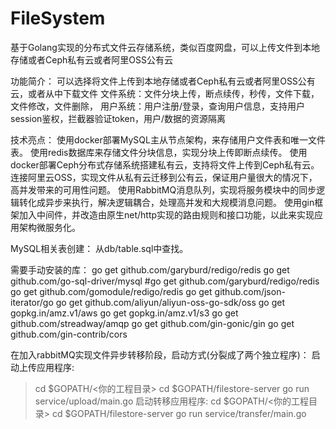 # FileSystem
基于Golang实现的分布式文件云存储系统，类似百度网盘，可以上传文件到本地存储或者Ceph私有云或者阿里OSS公有云

功能简介：
可以选择将文件上传到本地存储或者Ceph私有云或者阿里OSS公有云，或者从中下载文件
文件系统：文件分块上传，断点续传，秒传，文件下载，文件修改，文件删除，
用户系统：用户注册/登录，查询用户信息，支持用户session鉴权，拦截器验证token，用户/数据的资源隔离

技术亮点：
使用docker部署MySQL主从节点架构，来存储用户文件表和唯一文件表。
使用redis数据库来存储文件分块信息，实现分块上传即断点续传。
使用docker部署Ceph分布式存储系统搭建私有云，支持将文件上传到Ceph私有云。
连接阿里云OSS，实现文件从私有云迁移到公有云，保证用户量很大的情况下，高并发带来的可用性问题。
使用RabbitMQ消息队列，实现将服务模块中的同步逻辑转化成异步来执行，解决逻辑耦合，处理高并发和大规模消息问题。
使用gin框架加入中间件，并改造由原生net/http实现的路由规则和接口功能，以此来实现应用架构微服务化。

MySQL相关表创建：
从db/table.sql中查找。

需要手动安装的库：
go get github.com/garyburd/redigo/redis
go get github.com/go-sql-driver/mysql
#go get github.com/garyburd/redigo/redis
go get github.com/gomodule/redigo/redis
go get github.com/json-iterator/go
go get github.com/aliyun/aliyun-oss-go-sdk/oss
go get gopkg.in/amz.v1/aws
go get gopkg.in/amz.v1/s3
go get github.com/streadway/amqp
go get github.com/gin-gonic/gin
go get github.com/gin-contrib/cors

在加入rabbitMQ实现文件异步转移阶段，启动方式(分裂成了两个独立程序)：
启动上传应用程序:
> cd $GOPATH/<你的工程目录>
> cd $GOPATH/filestore-server
> go run service/upload/main.go
启动转移应用程序:
> cd $GOPATH/<你的工程目录>
> cd $GOPATH/filestore-server
> go run service/transfer/main.go
